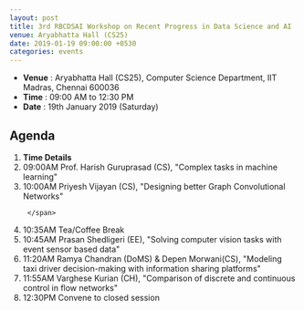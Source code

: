 ```yaml
---
layout: post
title: 3rd RBCDSAI Workshop on Recent Progress in Data Science and AI
venue: Aryabhatta Hall (CS25)
date: 2019-01-19 09:00:00 +0530
categories: events
---
```

<ul class="mb-5" >
	<li><b>Venue</b> : Aryabhatta Hall (CS25), Computer Science Department, IIT Madras, Chennai 600036 </li>
	 <li><b>Time</b> : 09:00 AM to 12:30 PM</li>
	 <li><b>Date</b> : 19th January 2019 (Saturday)</li>
</ul>

<h2 class="post-title text-center"> Agenda </h2>
<ol class="publications container mt-4">
  <li class="row">
    <span class="col-2 text-center"><strong> Time </strong> </span>
    <span class="col-10 text-center"><strong> Details</strong> </span>
  </li>
  <li class="row"> 
     <span class="col-2 text-center">
       09:00AM 
       </span>
       <span class="col-10"> Prof. Harish Guruprasad (CS), "Complex tasks in machine learning"
     </span>
  </li> <li class="row">
     <span class="col-2 text-center">
       10:00AM
       </span> 
       <span class="col-10">
         Priyesh Vijayan (CS), "Designing better Graph Convolutional Networks"

     </span>
  </li> <li class="row">
     <span class="col-2 text-center">
       10:35AM
       </span> <span class="col-10">  Tea/Coffee Break
     </span>
  </li> <li class="row">
     <span class="col-2 text-center">
       10:45AM
       </span> <span class="col-10">
        Prasan Shedligeri (EE), "Solving computer vision tasks with event sensor based data"  
     </span>
  </li> <li class="row">
     <span class="col-2 text-center">
       11:20AM 
       </span> <span class="col-10">
       Ramya Chandran (DoMS) & Depen Morwani(CS), "Modeling taxi driver decision-making with information sharing platforms"
     </span>
  </li> <li class="row">
     <span class="col-2 text-center">
       11:55AM
       </span> <span class="col-10">
       Varghese Kurian (CH), "Comparison of discrete and continuous control in flow networks"
     </span>
  </li>
 <li class="row">
     <span class="col-2 text-center">
       12:30PM
       </span> <span class="col-10">
       Convene to closed session
     </span>
  </li>

</ol>
<ul>

